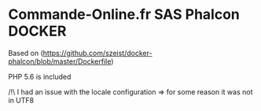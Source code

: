 # Commande-Online.fr SAS Phalcon DOCKER

Based on (https://github.com/szeist/docker-phalcon/blob/master/Dockerfile)

PHP 5.6 is included

/!\ I had an issue with the locale configuration => for some reason it was not in UTF8